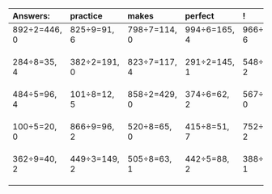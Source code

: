 | Answers: | practice | makes | perfect | ! |
| :--- | :--- | :--- | :--- | :--- |
| 892÷2=446, 0 | 825÷9=91, 6 | 798÷7=114, 0 | 994÷6=165, 4 | 966÷8=120, 6 | 
|   |   |   |   |   | 
|   |   |   |   |   | 
|   |   |   |   |   | 
| 284÷8=35, 4 | 382÷2=191, 0 | 823÷7=117, 4 | 291÷2=145, 1 | 548÷6=91, 2 | 
|   |   |   |   |   | 
|   |   |   |   |   | 
|   |   |   |   |   | 
| 484÷5=96, 4 | 101÷8=12, 5 | 858÷2=429, 0 | 374÷6=62, 2 | 567÷9=63, 0 | 
|   |   |   |   |   | 
|   |   |   |   |   | 
|   |   |   |   |   | 
| 100÷5=20, 0 | 866÷9=96, 2 | 520÷8=65, 0 | 415÷8=51, 7 | 752÷5=150, 2 | 
|   |   |   |   |   | 
|   |   |   |   |   | 
|   |   |   |   |   | 
| 362÷9=40, 2 | 449÷3=149, 2 | 505÷8=63, 1 | 442÷5=88, 2 | 388÷9=43, 1 | 
|   |   |   |   |   | 
|   |   |   |   |   | 
|   |   |   |   |   | 
